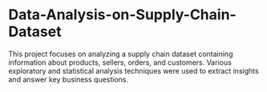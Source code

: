 # Data-Analysis-on-Supply-Chain-Dataset
This project focuses on analyzing a supply chain dataset containing information about products, sellers, orders, and customers. Various exploratory and statistical analysis techniques were used to extract insights and answer key business questions. 
